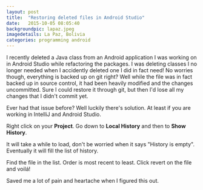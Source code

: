 ```yaml
---
layout: post
title:  "Restoring deleted files in Android Studio"
date:   2015-10-05 08:05:40
backgroundpic: lapaz.jpeg
imagedetails: La Paz, Bolivia
categories: programming android
---
```


I recently deleted a Java class from an Android application I was working on in Android Studio while refactoring the packages.  I was deleting classes I no longer needed when I accidently deleted one I did in fact need!  No worries though, everything is backed up on git right?  Well while the file was in fact backed up in source control, it had been heavily modified and the changes uncommitted.  Sure I could restore it through git, but then I'd lose all my changes that I didn't commit yet.  

Ever had that issue before?  Well luckily there's solution.  At least if you are working in IntelliJ and Android Studio.

Right click on your <b>Project</b>.  Go down to <b>Local History</b> and then to <b>Show History</b>.

It will take a while to load, don't be worried when it says "History is empty".  Eventually it will fill the list of history.

Find the file in the list.  Order is most recent to least.  Click revert on the file and voilá!

Saved me a lot of pain and heartache when I figured this out.  